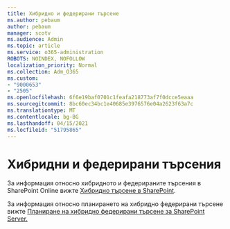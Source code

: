 ```yaml
---
title: Хибридно и федерирани търсене
ms.author: pebaum
author: pebaum
manager: scotv
ms.audience: Admin
ms.topic: article
ms.service: o365-administration
ROBOTS: NOINDEX, NOFOLLOW
localization_priority: Normal
ms.collection: Adm_O365
ms.custom:
- "9000653"
- "2505"
ms.openlocfilehash: 6f6e19baf0701c1feafa218773af7f0dcce5eaaa
ms.sourcegitcommit: 8bc60ec34bc1e40685e3976576e04a2623f63a7c
ms.translationtype: MT
ms.contentlocale: bg-BG
ms.lasthandoff: 04/15/2021
ms.locfileid: "51795865"
---
```

# <a name="hybrid-and-federated-searches"></a>Хибридни и федерирани търсения 

За информация относно хибридното и федерираните търсения в SharePoint Online вижте [Хибридно търсене в SharePoint](https://docs.microsoft.com/sharepoint/hybrid/hybrid-search-in-sharepoint).

За информация относно планирането на хибридно федерирани търсене вижте [Планиране на хибридно федерирани търсене за SharePoint Server.](https://docs.microsoft.com/sharepoint/hybrid/plan-hybrid-federated-search)